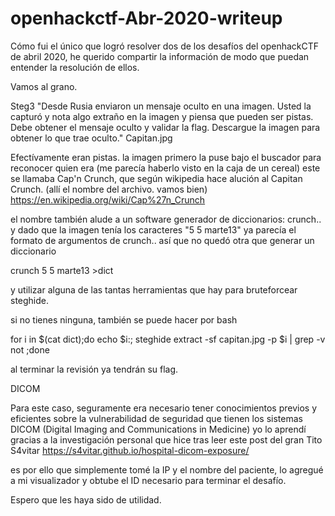 # openhackctf-Abr-2020-writeup

Cómo fui el único que logró resolver dos de los desafíos del openhackCTF de abril 2020, he querido compartir la información de modo que puedan entender la resolución de ellos.

Vamos al grano.

Steg3
"Desde Rusia enviaron un mensaje oculto en una imagen. Usted la capturó y nota algo extraño en la imagen y piensa que pueden ser pistas. Debe obtener el mensaje oculto y validar la flag. Descargue la imagen para obtener lo que trae oculto."
Capitan.jpg

Efectívamente eran pistas. la imagen primero la puse bajo el buscador para reconocer quien era (me parecía haberlo visto en la caja de un cereal)
este se llamaba Cap'n Crunch, que según wikipedia hace alución al Capitan Crunch. (allí el nombre del archivo. vamos bien)
https://en.wikipedia.org/wiki/Cap%27n_Crunch

el nombre también alude a un software generador de diccionarios: crunch.. y dado que la imagen tenía  los caracteres "5 5 marte13" ya parecía el formato de argumentos de crunch.. así que no quedó otra que generar un diccionario

crunch 5 5 marte13 >dict

y utilizar alguna de las tantas herramientas que hay para bruteforcear steghide.

si no tienes ninguna, también se puede hacer por bash

for i in $(cat dict);do echo $i:; steghide extract -sf capitan.jpg -p $i | grep -v not ;done

al terminar la revisión ya tendrán su flag.


DICOM

Para este caso, seguramente era necesario tener conocimientos previos y eficientes sobre la vulnerabilidad de seguridad que tienen los sistemas DICOM (Digital Imaging and Communications in Medicine)
yo lo aprendí gracias a la investigación personal que hice tras leer este post del gran Tito S4vitar
https://s4vitar.github.io/hospital-dicom-exposure/

es por ello que simplemente tomé la IP y el nombre del paciente, lo agregué a mi visualizador y obtube el ID necesario para terminar el desafío.


Espero que les haya sido de utilidad.
